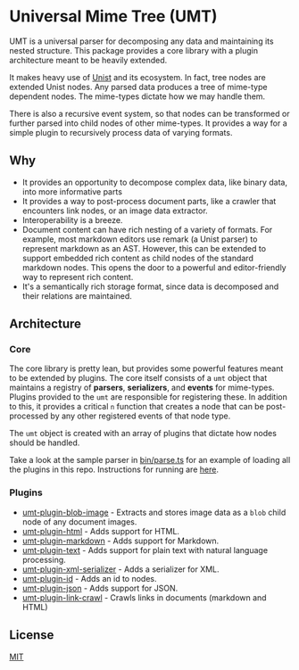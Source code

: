 # Universal Mime Tree (UMT)

UMT is a universal parser for decomposing any data and maintaining its nested
structure. This package provides a core library with a plugin architecture meant
to be heavily extended.

It makes heavy use of [Unist](https://github.com/syntax-tree/unist) and its
ecosystem. In fact, tree nodes are extended Unist nodes. Any parsed data
produces a tree of mime-type dependent nodes. The mime-types dictate how we may
handle them.

There is also a recursive event system, so that nodes can be transformed or
further parsed into child nodes of other mime-types. It provides a way for a
simple plugin to recursively process data of varying formats.

## Why

- It provides an opportunity to decompose complex data, like binary data, into
  more informative parts
- It provides a way to post-process document parts, like a crawler that
  encounters link nodes, or an image data extractor.
- Interoperability is a breeze.
- Document content can have rich nesting of a variety of formats. For example,
  most markdown editors use remark (a Unist parser) to represent markdown as an
  AST. However, this can be extended to support embedded rich content as child
  nodes of the standard markdown nodes. This opens the door to a powerful and
  editor-friendly way to represent rich content.
- It's a semantically rich storage format, since data is decomposed and their
  relations are maintained.

## Architecture

### Core

The core library is pretty lean, but provides some powerful features meant to be
extended by plugins. The core itself consists of a `umt` object that maintains a
registry of **parsers**, **serializers**, and **events** for mime-types. Plugins
provided to the `umt` are responsible for registering these. In addition to
this, it provides a critical `n` function that creates a node that can be
post-processed by any other registered events of that node type.

The `umt` object is created with an array of plugins that dictate how nodes
should be handled.

Take a look at the sample parser in [bin/parse.ts](bin/parse.ts) for an example
of loading all the plugins in this repo. Instructions for running are
[here](bin/README.md).

### Plugins

- [umt-plugin-blob-image](packages/plugin-blob-image) - Extracts and stores
  image data as a `blob` child node of any document images.
- [umt-plugin-html](packages/plugin-html) - Adds support for HTML.
- [umt-plugin-markdown](packages/plugin-markdown) - Adds support for Markdown.
- [umt-plugin-text](packages/plugin-text) - Adds support for plain text with
  natural language processing.
- [umt-plugin-xml-serializer](packages/plugin-xml) - Adds a serializer for XML.
- [umt-plugin-id](packages/plugin-id) - Adds an id to nodes.
- [umt-plugin-json](packages/plugin-json) - Adds support for JSON.
- [umt-plugin-link-crawl](packages/plugin-link-crawl) - Crawls links in
  documents (markdown and HTML)

## License

[MIT](LICENSE)
